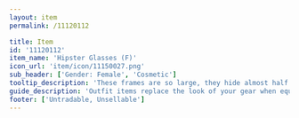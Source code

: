 ```yaml
---
layout: item
permalink: /11120112

title: Item
id: '11120112'
item_name: 'Hipster Glasses (F)'
icon_url: 'item/icon/11150027.png'
sub_header: ['Gender: Female', 'Cosmetic']
tooltip_description: 'These frames are so large, they hide almost half your face.'
guide_description: 'Outfit items replace the look of your gear when equipped.'
footer: ['Untradable, Unsellable']
---
```

